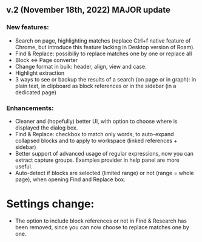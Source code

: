 ## v.2 (November 18th, 2022) MAJOR update
### New features:
- Search on page, highlighting matches (replace Ctrl+f native feature of Chrome, but introduce this feature lacking in Desktop version of Roam).
- Find & Replace: possibiliy to replace matches one by one or replace all
- Block <=> Page converter
- Change format in bulk: header, align, view and case.
- Highlight extraction
- 3 ways to see or backup the results of a search (on page or in graph): in plain text, in clipboard as block references or in the sidebar (in a dedicated page)

### Enhancements:
- Cleaner and (hopefully) better UI, with option to choose where is displayed the dialog box.
- Find & Replace: checkbox to match only words, to auto-expand collapsed blocks and to apply to workspace (linked references + sidebar)
- Better support of advanced usage of regular expressions, now you can extract capture groups. Examples provider in help panel are more useful.
- Auto-detect if blocks are selected (limited range) or not (range = whole page), when opening Find and Replace box.

# Settings change:
- The option to include block references or not in Find & Research has been removed, since you can now choose to replace matches one by one.
